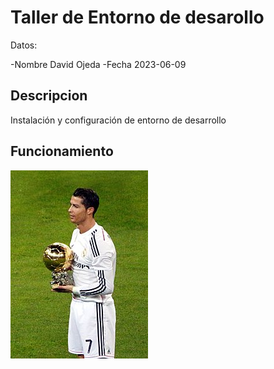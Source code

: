 # Taller de Entorno de desarollo

Datos:

-Nombre David Ojeda
-Fecha 2023-06-09

## Descripcion

Instalación y configuración de entorno de desarrollo

## Funcionamiento

![](img/C._Ronaldo_-_Ballon_d'Or_2014.jpg)